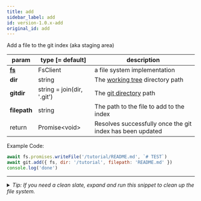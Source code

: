 ```yaml
---
title: add
sidebar_label: add
id: version-1.0.x-add
original_id: add
---
```


Add a file to the git index (aka staging area)

| param          | type [= default]           | description                                               |
| -------------- | -------------------------- | --------------------------------------------------------- |
| [**fs**](./fs) | FsClient                   | a file system implementation                              |
| **dir**        | string                     | The [working tree](dir-vs-gitdir.md) directory path       |
| **gitdir**     | string = join(dir, '.git') | The [git directory](dir-vs-gitdir.md) path                |
| **filepath**   | string                     | The path to the file to add to the index                  |
| return         | Promise\<void\>            | Resolves successfully once the git index has been updated |

Example Code:

```js live
await fs.promises.writeFile('/tutorial/README.md', `# TEST`)
await git.add({ fs, dir: '/tutorial', filepath: 'README.md' })
console.log('done')
```


---

<details>
<summary><i>Tip: If you need a clean slate, expand and run this snippet to clean up the file system.</i></summary>

```js live
window.fs = new LightningFS('fs', { wipe: true })
window.pfs = window.fs.promises
console.log('done')
```
</details>

<script>
(function rewriteEditLink() {
  const el = document.querySelector('a.edit-page-link.button');
  if (el) {
    el.href = 'https://github.com/isomorphic-git/isomorphic-git/edit/master/src/api/add.js';
  }
})();
</script>